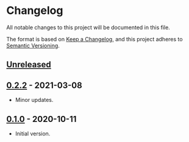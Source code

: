 # Changelog
All notable changes to this project will be documented in this file.

The format is based on [Keep a Changelog](https://keepachangelog.com/en/1.0.0/),
and this project adheres to [Semantic Versioning](https://semver.org/spec/v2.0.0.html).

## [Unreleased]

## [0.2.2] - 2021-03-08
- Minor updates.

## [0.1.0] - 2020-10-11
- Initial version.

[Unreleased]: https://github.com/AlekSi/applehealth/compare/v0.2.2...HEAD
[0.2.2]: https://github.com/AlekSi/applehealth/compare/v0.1.0...v0.2.2
[0.1.0]: https://github.com/AlekSi/applehealth/releases/tag/v0.1.0
